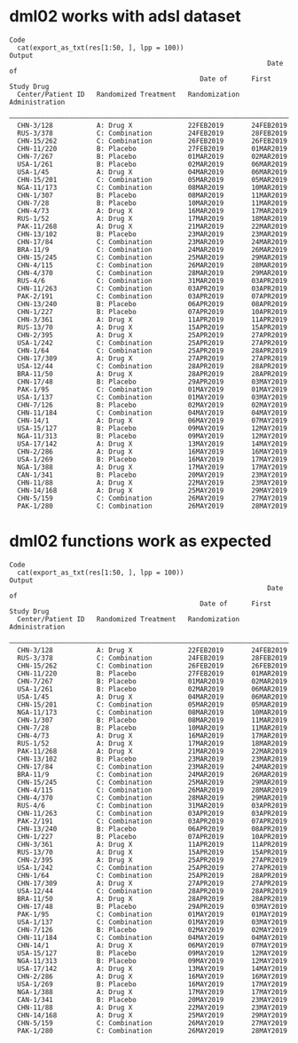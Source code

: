 # dml02 works with adsl dataset

    Code
      cat(export_as_txt(res[1:50, ], lpp = 100))
    Output
                                                                     Date of     
                                                    Date of      First Study Drug
      Center/Patient ID   Randomized Treatment   Randomization    Administration 
      ———————————————————————————————————————————————————————————————————————————
      CHN-3/128           A: Drug X              22FEB2019       24FEB2019       
      RUS-3/378           C: Combination         24FEB2019       28FEB2019       
      CHN-15/262          C: Combination         26FEB2019       26FEB2019       
      CHN-11/220          B: Placebo             27FEB2019       01MAR2019       
      CHN-7/267           B: Placebo             01MAR2019       02MAR2019       
      USA-1/261           B: Placebo             02MAR2019       06MAR2019       
      USA-1/45            A: Drug X              04MAR2019       06MAR2019       
      CHN-15/201          C: Combination         05MAR2019       05MAR2019       
      NGA-11/173          C: Combination         08MAR2019       10MAR2019       
      CHN-1/307           B: Placebo             08MAR2019       11MAR2019       
      CHN-7/28            B: Placebo             10MAR2019       11MAR2019       
      CHN-4/73            A: Drug X              16MAR2019       17MAR2019       
      RUS-1/52            A: Drug X              17MAR2019       18MAR2019       
      PAK-11/268          A: Drug X              21MAR2019       22MAR2019       
      CHN-13/102          B: Placebo             23MAR2019       23MAR2019       
      CHN-17/84           C: Combination         23MAR2019       24MAR2019       
      BRA-11/9            C: Combination         24MAR2019       26MAR2019       
      CHN-15/245          C: Combination         25MAR2019       29MAR2019       
      CHN-4/115           C: Combination         26MAR2019       28MAR2019       
      CHN-4/370           C: Combination         28MAR2019       29MAR2019       
      RUS-4/6             C: Combination         31MAR2019       03APR2019       
      CHN-11/263          C: Combination         03APR2019       03APR2019       
      PAK-2/191           C: Combination         03APR2019       07APR2019       
      CHN-13/240          B: Placebo             06APR2019       08APR2019       
      CHN-1/227           B: Placebo             07APR2019       10APR2019       
      CHN-3/361           A: Drug X              11APR2019       11APR2019       
      RUS-13/70           A: Drug X              15APR2019       15APR2019       
      CHN-2/395           A: Drug X              25APR2019       27APR2019       
      USA-1/242           C: Combination         25APR2019       27APR2019       
      CHN-1/64            C: Combination         25APR2019       28APR2019       
      CHN-17/309          A: Drug X              27APR2019       27APR2019       
      USA-12/44           C: Combination         28APR2019       28APR2019       
      BRA-11/50           A: Drug X              28APR2019       28APR2019       
      CHN-17/48           B: Placebo             29APR2019       03MAY2019       
      PAK-1/95            C: Combination         01MAY2019       01MAY2019       
      USA-1/137           C: Combination         01MAY2019       03MAY2019       
      CHN-7/126           B: Placebo             02MAY2019       02MAY2019       
      CHN-11/184          C: Combination         04MAY2019       04MAY2019       
      CHN-14/1            A: Drug X              06MAY2019       07MAY2019       
      USA-15/127          B: Placebo             09MAY2019       12MAY2019       
      NGA-11/313          B: Placebo             09MAY2019       12MAY2019       
      USA-17/142          A: Drug X              13MAY2019       14MAY2019       
      CHN-2/286           A: Drug X              16MAY2019       16MAY2019       
      USA-1/269           B: Placebo             16MAY2019       17MAY2019       
      NGA-1/388           A: Drug X              17MAY2019       17MAY2019       
      CAN-1/341           B: Placebo             20MAY2019       23MAY2019       
      CHN-11/88           A: Drug X              22MAY2019       23MAY2019       
      CHN-14/168          A: Drug X              25MAY2019       29MAY2019       
      CHN-5/159           C: Combination         26MAY2019       27MAY2019       
      PAK-1/280           C: Combination         26MAY2019       28MAY2019       

# dml02 functions work as expected

    Code
      cat(export_as_txt(res[1:50, ], lpp = 100))
    Output
                                                                     Date of     
                                                    Date of      First Study Drug
      Center/Patient ID   Randomized Treatment   Randomization    Administration 
      ———————————————————————————————————————————————————————————————————————————
      CHN-3/128           A: Drug X              22FEB2019       24FEB2019       
      RUS-3/378           C: Combination         24FEB2019       28FEB2019       
      CHN-15/262          C: Combination         26FEB2019       26FEB2019       
      CHN-11/220          B: Placebo             27FEB2019       01MAR2019       
      CHN-7/267           B: Placebo             01MAR2019       02MAR2019       
      USA-1/261           B: Placebo             02MAR2019       06MAR2019       
      USA-1/45            A: Drug X              04MAR2019       06MAR2019       
      CHN-15/201          C: Combination         05MAR2019       05MAR2019       
      NGA-11/173          C: Combination         08MAR2019       10MAR2019       
      CHN-1/307           B: Placebo             08MAR2019       11MAR2019       
      CHN-7/28            B: Placebo             10MAR2019       11MAR2019       
      CHN-4/73            A: Drug X              16MAR2019       17MAR2019       
      RUS-1/52            A: Drug X              17MAR2019       18MAR2019       
      PAK-11/268          A: Drug X              21MAR2019       22MAR2019       
      CHN-13/102          B: Placebo             23MAR2019       23MAR2019       
      CHN-17/84           C: Combination         23MAR2019       24MAR2019       
      BRA-11/9            C: Combination         24MAR2019       26MAR2019       
      CHN-15/245          C: Combination         25MAR2019       29MAR2019       
      CHN-4/115           C: Combination         26MAR2019       28MAR2019       
      CHN-4/370           C: Combination         28MAR2019       29MAR2019       
      RUS-4/6             C: Combination         31MAR2019       03APR2019       
      CHN-11/263          C: Combination         03APR2019       03APR2019       
      PAK-2/191           C: Combination         03APR2019       07APR2019       
      CHN-13/240          B: Placebo             06APR2019       08APR2019       
      CHN-1/227           B: Placebo             07APR2019       10APR2019       
      CHN-3/361           A: Drug X              11APR2019       11APR2019       
      RUS-13/70           A: Drug X              15APR2019       15APR2019       
      CHN-2/395           A: Drug X              25APR2019       27APR2019       
      USA-1/242           C: Combination         25APR2019       27APR2019       
      CHN-1/64            C: Combination         25APR2019       28APR2019       
      CHN-17/309          A: Drug X              27APR2019       27APR2019       
      USA-12/44           C: Combination         28APR2019       28APR2019       
      BRA-11/50           A: Drug X              28APR2019       28APR2019       
      CHN-17/48           B: Placebo             29APR2019       03MAY2019       
      PAK-1/95            C: Combination         01MAY2019       01MAY2019       
      USA-1/137           C: Combination         01MAY2019       03MAY2019       
      CHN-7/126           B: Placebo             02MAY2019       02MAY2019       
      CHN-11/184          C: Combination         04MAY2019       04MAY2019       
      CHN-14/1            A: Drug X              06MAY2019       07MAY2019       
      USA-15/127          B: Placebo             09MAY2019       12MAY2019       
      NGA-11/313          B: Placebo             09MAY2019       12MAY2019       
      USA-17/142          A: Drug X              13MAY2019       14MAY2019       
      CHN-2/286           A: Drug X              16MAY2019       16MAY2019       
      USA-1/269           B: Placebo             16MAY2019       17MAY2019       
      NGA-1/388           A: Drug X              17MAY2019       17MAY2019       
      CAN-1/341           B: Placebo             20MAY2019       23MAY2019       
      CHN-11/88           A: Drug X              22MAY2019       23MAY2019       
      CHN-14/168          A: Drug X              25MAY2019       29MAY2019       
      CHN-5/159           C: Combination         26MAY2019       27MAY2019       
      PAK-1/280           C: Combination         26MAY2019       28MAY2019       

